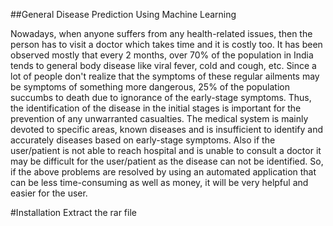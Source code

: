 ##General Disease Prediction Using Machine Learning

Nowadays, when anyone suffers from any health-related issues, then the person has to visit a
doctor which takes time and it is costly too. It has been observed mostly that every 2 months,
over 70% of the population in India tends to general body disease like viral fever, cold and
cough, etc. Since a lot of people don't realize that the symptoms of these regular ailments
may be symptoms of something more dangerous, 25% of the population succumbs to death
due to ignorance of the early-stage symptoms. Thus, the identification of the disease in the
initial stages is important for the prevention of any unwarranted casualties. The medical
system is mainly devoted to specific areas, known diseases and is insufficient to identify and
accurately diseases based on early-stage symptoms. Also if the user/patient is not able to
reach hospital and is unable to consult a doctor it may be difficult for the user/patient as the
disease can not be identified. So, if the above problems are resolved by using an automated
application that can be less time-consuming as well as money, it will be very helpful and
easier for the user.


#Installation
Extract the rar file

